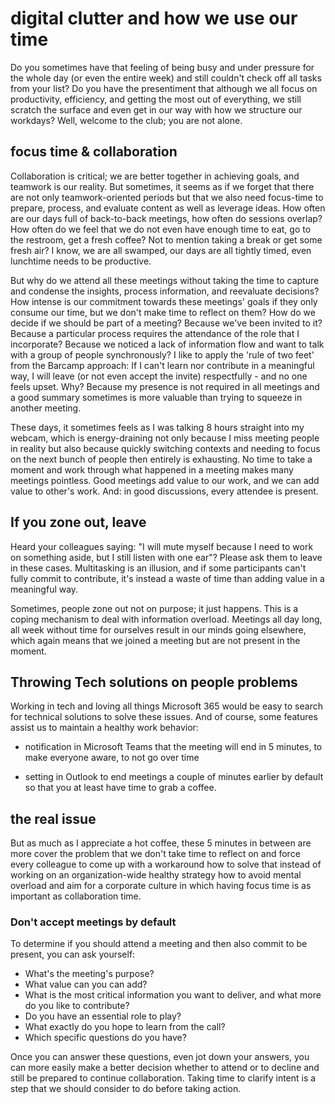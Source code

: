 # digital clutter and how we use our time

Do you sometimes have that feeling of being busy and under pressure for the whole day (or even the entire week) and still couldn't check off all tasks from your list? Do you have the presentiment that although we all focus on productivity, efficiency, and getting the most out of everything, we still scratch the surface and even get in our way with how we structure our workdays? Well, welcome to the club; you are not alone.

## focus time & collaboration

Collaboration is critical; we are better together in achieving goals, and teamwork is our reality. But sometimes, it seems as if we forget that there are not only teamwork-oriented periods but that we also need focus-time to prepare, process, and evaluate content as well as leverage ideas. How often are our days full of back-to-back meetings, how often do sessions overlap? How often do we feel that we do not even have enough time to eat, go to the restroom, get a fresh coffee? Not to mention taking a break or get some fresh air? I know, we are all swamped, our days are all tightly timed, even lunchtime needs to be productive.

But why do we attend all these meetings without taking the time to capture and condense the insights, process information, and reevaluate decisions? How intense is our commitment towards these meetings' goals if they only consume our time, but we don't make time to reflect on them? How do we decide if we should be part of a meeting? Because we've been invited to it? Because a particular process requires the attendance of the role that I incorporate? Because we noticed a lack of information flow and want to talk with a group of people synchronously? I like to apply the 'rule of two feet' from the Barcamp approach: If I can't learn nor contribute in a meaningful way, I will leave (or not even accept the invite) respectfully - and no one feels upset. Why? Because my presence is not required in all meetings and a good summary sometimes is more valuable than trying to squeeze in another meeting. 

These days, it sometimes feels as I was talking 8 hours straight into my webcam, which is energy-draining not only because I miss meeting people in reality but also because quickly switching contexts and needing to focus on the next bunch of people then entirely is exhausting. No time to take a moment and work through what happened in a meeting makes many meetings pointless. Good meetings add value to our work, and we can add value to other's work. And: in good discussions, every attendee is present. 

## If you zone out, leave

Heard your colleagues saying: "I will mute myself because I need to work on something aside, but I still listen with one ear"? Please ask them to leave in these cases. Multitasking is an illusion, and if some participants can't fully commit to contribute, it's instead a waste of time than adding value in a meaningful way. 

Sometimes, people zone out not on purpose; it just happens. This is a coping mechanism to deal with information overload. Meetings all day long, all week without time for ourselves result in our minds going elsewhere, which again means that we joined a meeting but are not present in the moment. 

## Throwing Tech solutions on people problems

Working in tech and loving all things Microsoft 365 would be easy to search for technical solutions to solve these issues. And of course, some features assist us to maintain a healthy work behavior: 

* notification in Microsoft Teams that the meeting will end in 5 minutes, to make everyone aware, to not go over time

* setting in Outlook to end meetings a couple of minutes earlier by default so that you at least have time to grab a coffee. 

## the real issue
But as much as I appreciate a hot coffee, these 5 minutes in between are more cover the problem that we don't take time to reflect on and force every colleague to come up with a workaround how to solve that instead of working on an organization-wide healthy strategy how to avoid mental overload and aim for a corporate culture in which having focus time is as important as collaboration time.

### Don't accept meetings by default

To determine if you should attend a meeting and then also commit to be present, you can ask yourself: 

* What's the meeting's purpose?
* What value can you can add?
* What is the most critical information you want to deliver, and what more do you like to contribute?
* Do you have an essential role to play? 
* What exactly do you hope to learn from the call?
* Which specific questions do you have? 

Once you can answer these questions, even jot down your answers, you can more easily make a better decision whether to attend or to decline and still be prepared to continue collaboration. Taking time to clarify intent is a step that we should consider to do before taking action. 


